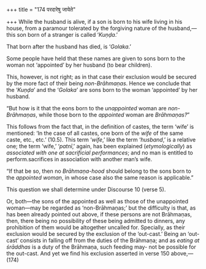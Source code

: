 +++
title = "174 परदारेषु जायेते"

+++
While the husband is alive, if a son is born to his wife living in his
house, from a paramour tolerated by the forgiving nature of the
husband,—this son born of a stranger is called ‘*Kuṇḍa*.’

That born after the husband has died, is ‘*Golaka*.’

Some people have held that these names are given to sons born to the
woman not ‘appointed’ by her husband (to bear children).

This, however, is not right; as in that case their exclusion would be
secured by the more fact of their being *non-Brāhmaṇas*. Hence we
conclude that the ‘*Kuṇḍa*’ and the ‘*Golaka*’ are sons born to the
woman ‘appointed’ by her husband.

“But how is it that the eons born to the *unappointed* woman are
*non-Brāhmaṇas*, while those born to the *appointed* woman are
*Brāhmaṇas?*”

This follows from the fact that, in the definition of castes, the term
‘wife’ is mentioned: ‘In the case of all castes, one born of the *wife*
of the same caste, etc., etc.’ (10.5). This term ‘*wife*,’ like the term
‘*husband*,’ is a relative one; the term ‘wife,’ ‘*patnī*,’ again, has
been explained (*etymologically*) as *associated with one at sacrificial
performances*; and no man is entitled to perform.sacrifices in
association with another man’s wife.

“If that be so, then no *Brāhmaṇa-hood* should belong to the sons born
to the *appointed woman*, in whose case also the same reason is
applicable.”

This question we shall determine under Discourse 10 (verse 5).

Or, both—the sons of the appointed as well as those of the unappointed
woman—may be regarded as ‘non-Brāhmaṇas;’ but the difficulty is that, as
has been already pointed out above, if these persons are not Brāhmaṇas,
then, there being no possibility of these being admitted to dinners, any
prohibition of them would be altogether uncalled for. Specially, as
their exclusion would be secured by the exclusion of the ‘out-cast.’
Being an ‘out-cast’ consists in falling off from the duties of the
Brāhmaṇa; and as *eating at śrāddhas* is a duty of the Brāhmaṇa, such
feeding may- not be possible for the out-cast. And yet we find his
exclusion asserted in verse 150 above,—(174)


